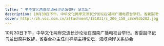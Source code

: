 ```yaml
---
title: " 中华文化两岸交流长沙论坛举行 乌兰出"
description: 10月30日下午，中华文化两岸交流长沙论坛在湖南广播电视台举行。省委副书记乌兰出席并致辞，省委台办主任肖祥清主持论坛，海峡两岸关系协会
cover: http://zh.voc.com.cn/attachment/181031/s_200_150_c8ce9db282.jpg
---
```

<!--StartFragment-->

10月30日下午，中华文化两岸交流长沙论坛在湖南广播电视台举行。省委副书记乌兰出席并致辞，省委台办主任肖祥清主持论坛，海峡两岸关系协会

<!--EndFragment-->
